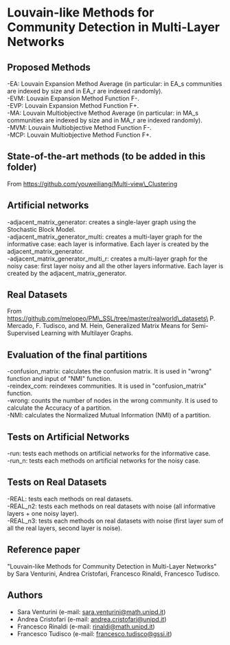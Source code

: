 # Louvain-like Methods for Community Detection in Multi-Layer Networks

## Proposed Methods
-EA: Louvain Expansion Method Average (in particular: in EA_s communities are indexed by size and in EA_r are indexed randomly).\
-EVM: Louvain Expansion Method Function F-.\
-EVP: Louvain Expansion Method Function F+.\
-MA: Louvain Multiobjective Method Average (in particular: in MA\_s communities are indexed by size and in MA\_r are indexed randomly).\
-MVM: Louvain Multiobjective Method Function F-.\
-MCP: Louvain Multiobjective Method Function F+.

## State-of-the-art methods (to be added in this folder)
From https://github.com/youweiliang/Multi-view\_Clustering

## Artificial networks 
-adjacent\_matrix\_generator: creates a single-layer graph using the Stochastic Block Model.\
-adjacent\_matrix\_generator\_multi: creates a multi-layer graph for the informative case: each layer is informative. Each layer is created by the adjacent\_matrix\_generator.\
-adjacent\_matrix\_generator\_multi\_r: creates a multi-layer graph for the noisy case: first layer noisy and all the other layers informative. Each layer is created by the adjacent_matrix_generator.

## Real Datasets
From https://github.com/melopeo/PM\_SSL/tree/master/realworld\_datasets\
P. Mercado, F. Tudisco, and M. Hein, Generalized Matrix Means for Semi-Supervised Learning with Multilayer Graphs. 

## Evaluation of the final partitions
-confusion_matrix: calculates the confusion matrix. It is used in "wrong" function and input of "NMI" function.\
-reindex_com: reindexes communities. It is used in "confusion_matrix" function.\
-wrong: counts the number of nodes in the wrong community. It is used to calculate the Accuracy of a partition.\
-NMI: calculates the Normalized Mutual Information (NMI) of a partition.

## Tests on Artificial Networks
-run: tests each methods on artificial networks for the informative case.\
-run_n: tests each methods on artificial networks for the noisy case.

## Tests on Real Datasets
-REAL: tests each methods on real datasets.\
-REAL\_n2: tests each methods on real datasets with noise (all informative layers + one noisy layer).\
-REAL\_n3: tests each methods on real datasets with noise (first layer sum of all the real layers, second layer is noise).

## Reference paper
"Louvain-like Methods for Community Detection in Multi-Layer Networks" by Sara Venturini, Andrea Cristofari, Francesco Rinaldi, Francesco Tudisco.

## Authors
- Sara Venturini (e-mail: sara.venturini@math.unipd.it)
- Andrea Cristofari (e-mail: andrea.cristofari@unipd.it)
- Francesco Rinaldi (e-mail: rinaldi@math.unipd.it)
- Francesco Tudisco (e-mail: francesco.tudisco@gssi.it)
